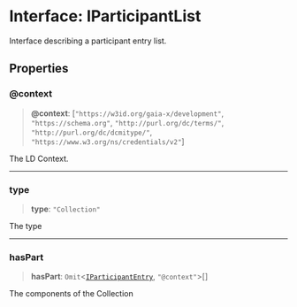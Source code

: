 # Interface: IParticipantList

Interface describing a participant entry list.

## Properties

### @context

> **@context**: \[`"https://w3id.org/gaia-x/development"`, `"https://schema.org"`, `"http://purl.org/dc/terms/"`, `"http://purl.org/dc/dcmitype/"`, `"https://www.w3.org/ns/credentials/v2"`\]

The LD Context.

***

### type

> **type**: `"Collection"`

The type

***

### hasPart

> **hasPart**: `Omit`\<[`IParticipantEntry`](IParticipantEntry.md), `"@context"`\>[]

The components of the Collection
